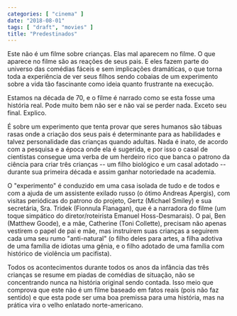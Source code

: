 ```yaml
---
categories: [ "cinema" ]
date: "2018-08-01"
tags: [ "draft", "movies" ]
title: "Predestinados"
---
```

Este não é um filme sobre crianças. Elas mal aparecem no filme. O
que aparece no filme são as reações de seus pais. E eles fazem parte
do universo das comédias fáceis e sem implicações dramáticas,
o que torna toda a experiência de ver seus filhos sendo cobaias de um
experimento sobre a vida tão fascinante como ideia quanto frustrante
na execução.

Estamos na década de 70, e o filme é narrado como se esta fosse uma
história real. Pode muito bem não ser e não vai se perder nada. Exceto
seu final. Explico.

É sobre um experimento que tenta provar que seres humanos são tábuas
rasas onde a criação dos seus pais é determinante para as habilidades
e talvez personalidade das crianças quando adultas. Nada é inato,
de acordo com a pesquisa e a época onde ela é sugerida, e por isso o
casal de cientistas consegue uma verba de um herdeiro rico que banca o
patrono da ciência para criar três crianças -- um filho biológico e um
casal adotado -- durante sua primeira década e assim ganhar notoriedade
na academia.

O "experimento" é conduzido em uma casa isolada de tudo e de todos e com
a ajuda de um assistente exilado russo (o ótimo Andreas Apergis), com
visitas periódicas do patrono do projeto, Gertz (Michael Smiley) e sua
secretária, Sra. Tridek (Fionnula Flanagan), que é a narradora do filme
(um toque simpático do diretor/roteirista Emanuel Hoss-Desmarais). O pai,
Ben (Matthew Goode), e a mãe, Catherine (Toni Collette), precisam não
apenas vestirem o papel de pai e mãe, mas instruírem suas crianças
a seguirem cada uma seu rumo "anti-natural" (o filho deles para artes,
a filha adotiva de uma família de idiotas uma gênia, e o filho adotado
de uma família com histórico de violência um pacifista).

Todos os acontecimentos durante todos os anos da infância das três
crianças se resume em piadas de comédias de situação, não se
concentrando nunca na história original sendo contada. Isso meio que
comprova que este não é um filme baseado em fatos reais (pois não
faz sentido) e que esta pode ser uma boa premissa para uma história,
mas na prática vira o velho enlatado norte-americano.
